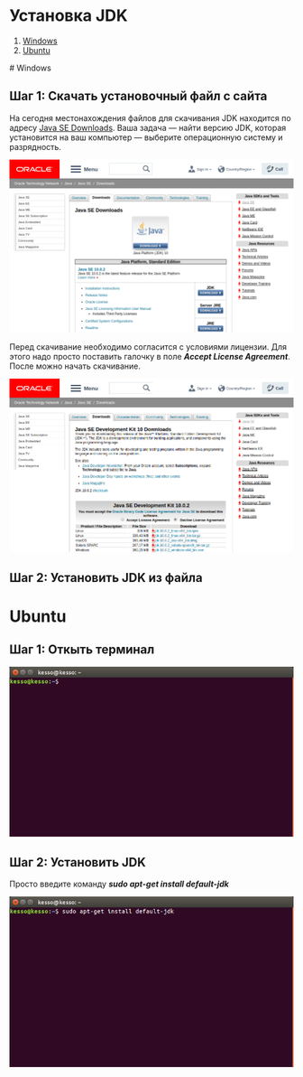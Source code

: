 # Установка JDK
1. [Windows](#win)
2. [Ubuntu](#lin)

<a name="win"/>
# Windows

## Шаг 1: Скачать установочный файл с сайта

На сегодня местонахождения файлов для скачивания JDK находится по адресу [Java SE Downloads](https://www.oracle.com/technetwork/java/javase/downloads/index.html). Ваша задача — найти версию JDK, которая установится на ваш компьютер — выберите операционную систему и разрядность.

![download](../resources/jdk_download_1.png)

Перед скачивание необходимо согласится с условиями лицензии. Для этого надо просто поставить галочку в поле _**Accept License Agreement**_. После можно начать скачивание.

![download](../resources/jdk_download_2.png)


## Шаг 2: Установить JDK из файла

<a name="lin"/>

# Ubuntu

## Шаг 1: Откыть терминал

![terminal](../resources/jdk_install_linux.png)

## Шаг 2: Установить JDK

Просто введите команду _**sudo apt-get install default-jdk**_

![terminal](../resources/jdk_install_linix_2.png)

##
